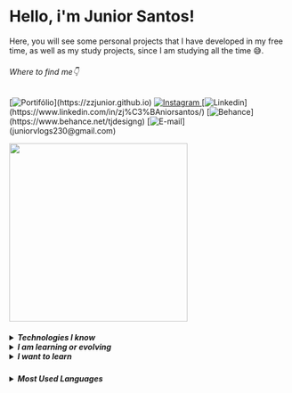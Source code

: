 # Hello, i'm Junior Santos!
Here, you will see some personal projects that I have developed in my free time, as well as my study projects, since I am studying all the time 😅.
###### Where to find me👇
[![Portifólio](	https://img.shields.io/badge/website-000000?style=for-the-badge&logo=About.me&logoColor=rgb(201,204,203)&color=black)](https://zzjunior.github.io) [![Instagram](https://img.shields.io/badge/Instagram-E4405F?style=for-the-badge&logo=instagram&logoColor=rgb(201,204,203)&color=black)
](https://www.instagram.com/siga_tj/) [![Linkedin](https://img.shields.io/badge/LinkedIn-0077B5?style=for-the-badge&logo=linkedin&logoColor=rgb(201,204,203)&color=black)](https://www.linkedin.com/in/zj%C3%BAniorsantos/) [![Behance](https://img.shields.io/badge/-Behance-blue?style=for-the-badge&logo=behance&logoColor=rgb(201,204,203)&color=black)](https://www.behance.net/tjdesigng) [![E-mail](https://img.shields.io/badge/Gmail-D14836?style=for-the-badge&logo=gmail&logoColor=rgb(201,204,203)&color=black)](juniorvlogs230@gmail.com) 

<img src="https://github.com/zzjunior/zzjunior/assets/85785394/7c0f18a4-2e3e-4165-95e1-6f3ad7491447" width="320" />
<h5>
  <details>
  <summary>Technologies I know</summary><br>
<img height="30" width="30" src="https://cdn.jsdelivr.net/gh/devicons/devicon/icons/vscode/vscode-original.svg" alt="VSCode" title="Visual Studio Code"/>
<img height="30" width="30" src="https://cdn.jsdelivr.net/gh/devicons/devicon/icons/git/git-original.svg" alt="Git" title="Git">
<img height="30" width="30" src="https://cdn.jsdelivr.net/gh/devicons/devicon/icons/html5/html5-original.svg" alt="HTML5" title="HTML5">
<img height="30" width="30" src="https://cdn.jsdelivr.net/gh/devicons/devicon/icons/css3/css3-original.svg" alt="CSS3" title="CSS3">
<img height="30" width="30" src="https://cdn.jsdelivr.net/gh/devicons/devicon/icons/javascript/javascript-original.svg" alt="JavaScript" title="JavaScript"
<img height="40" width="40" src="https://cdn.jsdelivr.net/gh/devicons/devicon/icons/php/php-original.svg" alt="PHP" title="PHP">
<img height="30" width="30" src="https://cdn.jsdelivr.net/gh/devicons/devicon/icons/c/c-original.svg" alt="C" title="C">
<img height="30" width="30" src="https://cdn.jsdelivr.net/gh/devicons/devicon/icons/cplusplus/cplusplus-original.svg" alt="C++" title="C++">
<img height="30" width="30" src="https://cdn.jsdelivr.net/gh/devicons/devicon/icons/photoshop/photoshop-line.svg" alt="Photoshop" title="Adobe Photoshop">
<img height="30" width="30" src="https://cdn.jsdelivr.net/gh/devicons/devicon/icons/illustrator/illustrator-line.svg" alt="Illustrator" title="Adobe Illustrator">
<img height="30" width="30" src="https://cdn.jsdelivr.net/gh/devicons/devicon/icons/premierepro/premierepro-original.svg" alt="Premiere Pro" title="Adobe Premiere Pro">
<img height="32" width="32" src="https://cdn.jsdelivr.net/gh/devicons/devicon/icons/wordpress/wordpress-plain.svg" alt="WordPress" title="WordPress">
  </details>

<details>
  <summary>I am learning or evolving</summary>
  <img height="35" width="28" src="https://cdn.jsdelivr.net/gh/devicons/devicon/icons/figma/figma-original.svg" title="Figma" />
  <img height="35" width="30" src="https://cdn.jsdelivr.net/gh/devicons/devicon/icons/laravel/laravel-plain.svg" title="Laravel" />
  <img height="35" width="35" src="https://cdn.jsdelivr.net/gh/devicons/devicon/icons/bootstrap/bootstrap-original.svg" title="Bootstrap" />
  <img height="35" width="28" src="https://cdn.jsdelivr.net/gh/devicons/devicon/icons/javascript/javascript-original.svg" title="JavaScript" />
  <img height="40" width="40" src="https://cdn.jsdelivr.net/gh/devicons/devicon/icons/php/php-original.svg" title="PHP" />
</details>

<details>
  <summary>I want to learn</summary><br>
  <img height="35" width="35" src="https://cdn.jsdelivr.net/gh/devicons/devicon/icons/nodejs/nodejs-original.svg" title="Node.js" />
  <img height="35" width="35" src="https://cdn.jsdelivr.net/gh/devicons/devicon/icons/react/react-original.svg" title="React Native" />
</details>
</h5>

<h5>
<details>
  <summary>Most Used Languages</summary> 
  
![Top Langs](https://github-readme-stats.vercel.app/api/top-langs/?username=zzjunior&size_weight=0.5&count_weight=0.5&hide_title=true&theme=transparent&locale=pt-br&hide_border=true#gh-light-mode-only)

</details>
</h5>
